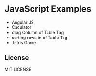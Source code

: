 # JavaScript Examples

- Angular JS
- Caculator
- drag Column of Table Tag
- sorting rows in of Table Tag
- Tetris Game


## License
MIT LICENSE
